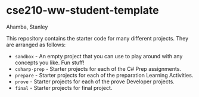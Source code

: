 # cse210-ww-student-template
Ahamba, Stanley

This repository contains the starter code for many different projects. They are arranged as follows:

* `sandbox` - An empty project that you can use to play around with any concepts you like. Fun stuff!
* `csharp-prep` - Starter projects for each of the C# Prep assignments.
* `prepare` - Starter projects for each of the preparation Learning Activities.
* `prove` - Starter projects for each of the prove Developer projects.
* `final` - Starter projects for final project.
